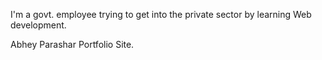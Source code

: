 I'm a govt. employee trying to get into the private sector by learning Web development.

Abhey Parashar Portfolio Site.
